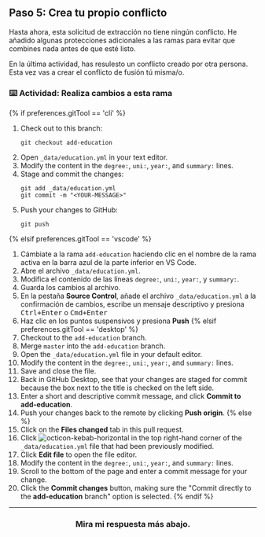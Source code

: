 ## Paso 5: Crea tu propio conflicto

Hasta ahora, esta solicitud de extracción no tiene ningún conflicto. He añadido algunas protecciones adicionales a las ramas para evitar que combines nada antes de que esté listo.

En la última actividad, has resulesto un conflicto creado por otra persona. Esta vez vas a crear el conflicto de fusión tú misma/o.

### :keyboard: Actividad: Realiza cambios a esta rama

{% if preferences.gitTool == 'cli' %}
1. Check out to this branch:
    ```shell
    git checkout add-education
    ```
1. Open `_data/education.yml` in your text editor.
1. Modify the content in the `degree:`, `uni:`, `year:`, and `summary:` lines.
1. Stage and commit the changes:
    ```shell
    git add _data/education.yml
    git commit -m "<YOUR-MESSAGE>"
    ```
1. Push your changes to GitHub:
    ```shell
    git push
    ```
{% elsif preferences.gitTool == 'vscode' %}
1. Cámbiate a la rama `add-education` haciendo clic en el nombre de la rama activa en la barra azul de la parte inferior en VS Code.
2. Abre el archivo `_data/education.yml`.
3. Modifica el contenido de las líneas `degree:`, `uni:`, `year:`, y `summary:`.
4. Guarda los cambios al archivo.
5. En la pestaña **Source Control**, añade el archivo `_data/education.yml` a la confirmación de cambios, escribe un mensaje descriptivo y presiona <kbd>Ctrl+Enter</kbd> o <kbd>Cmd+Enter</kbd>
6. Haz clic en los puntos suspensivos y presiona **Push**
{% elsif preferences.gitTool == 'desktop' %}
1. Checkout to the `add-education` branch.
1. Merge `master` into the `add-education` branch.
1. Open the `_data/education.yml` file in your default editor. 
1. Modify the content in the `degree:`, `uni:`, `year:`, and `summary:` lines.
1. Save and close the file.
2. Back in GitHub Desktop, see that your changes are staged for commit because the box next to the title is checked on the left side. 
1. Enter a short and descriptive commit message, and click **Commit to add-education**. 
3. Push your changes back to the remote by clicking **Push origin**.
{% else %}
1. Click on the **Files changed** tab in this pull request.
1. Click ![octicon-kebab-horizontal] in the top right-hand corner of the `_data/education.yml` file that had been previously modified.
1. Click **Edit file** to open the file editor.
1. Modify the content in the `degree:`, `uni:`, `year:`, and `summary:` lines.
1. Scroll to the bottom of the page and enter a commit message for your change.
1. Click the **Commit changes** button, making sure the "Commit directly to the **add-education** branch" option is selected.
{% endif %}
<hr>
<h3 align="center">Mira mi respuesta más abajo.</h3>

[octicon-kebab-horizontal]: https://unpkg.com/octicons/build/svg/kebab-horizontal.svg
